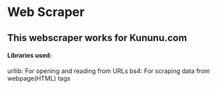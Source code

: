 # Web Scraper

## This webscraper works for Kununu.com

#### Libraries used:
urllib: For opening and reading from URLs
bs4: For scraping data from webpage(HTML) tags



